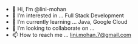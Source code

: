 - 👋 Hi, I’m @lini-mohan
- 👀 I’m interested in ... Full Stack Development
- 🌱 I’m currently learning ... Java, Google Cloud
- 💞️ I’m looking to collaborate on ...
- 📫 How to reach me ... lini.mohan.7@gmail.com

<!---
lini-mohan/lini-mohan is a ✨ special ✨ repository because its `README.md` (this file) appears on your GitHub profile.
You can click the Preview link to take a look at your changes.
--->
